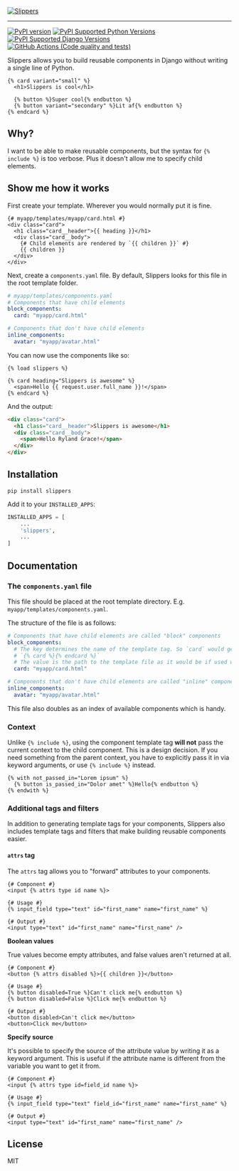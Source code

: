 [![Slippers](https://user-images.githubusercontent.com/3102758/125623857-02364192-ad2d-4a45-8106-376817a92d3f.png)](https://github.com/mixxorz/slippers)

---

[![PyPI version](https://badge.fury.io/py/slippers.svg)](https://badge.fury.io/py/slippers)
[![PyPI Supported Python Versions](https://img.shields.io/pypi/pyversions/slippers.svg)](https://pypi.python.org/pypi/slippers/)
[![PyPI Supported Django Versions](https://img.shields.io/pypi/djversions/slippers.svg)](https://docs.djangoproject.com/en/dev/releases/)
[![GitHub Actions (Code quality and tests)](https://github.com/mixxorz/slippers/workflows/Code%20quality%20and%20tests/badge.svg)](https://github.com/mixxorz/slippers)

Slippers allows you to build reusable components in Django without writing a single line of Python.

```django
{% card variant="small" %}
  <h1>Slippers is cool</h1>

  {% button %}Super cool{% endbutton %}
  {% button variant="secondary" %}Lit af{% endbutton %}
{% endcard %}
```

## Why?

I want to be able to make reusable components, but the syntax for `{% include %}` is too verbose. Plus it doesn't allow me to specify child elements.

## Show me how it works

First create your template. Wherever you would normally put it is fine.

```django
{# myapp/templates/myapp/card.html #}
<div class="card">
  <h1 class="card__header">{{ heading }}</h1>
  <div class="card__body">
    {# Child elements are rendered by `{{ children }}` #}
    {{ children }}
  </div>
</div>
```

Next, create a `components.yaml` file. By default, Slippers looks for this file in the root template folder.

```yaml
# myapp/templates/components.yaml
# Components that have child elements
block_components:
  card: "myapp/card.html"

# Components that don't have child elements
inline_components:
  avatar: "myapp/avatar.html"
```

You can now use the components like so:

```django
{% load slippers %}

{% card heading="Slippers is awesome" %}
  <span>Hello {{ request.user.full_name }}!</span>
{% endcard %}
```

And the output:

```html
<div class="card">
  <h1 class="card__header">Slippers is awesome</h1>
  <div class="card__body">
    <span>Hello Ryland Grace!</span>
  </div>
</div>
```

## Installation

```
pip install slippers
```

Add it to your `INSTALLED_APPS`:

```python
INSTALLED_APPS = [
    ...
    'slippers',
    ...
]
```

## Documentation

### The `components.yaml` file

This file should be placed at the root template directory. E.g. `myapp/templates/components.yaml`.

The structure of the file is as follows:

```yaml
# Components that have child elements are called "block" components
block_components:
  # The key determines the name of the template tag. So `card` would generate
  # `{% card %}{% endcard %}`
  # The value is the path to the template file as it would be if used with {% include %}
  card: "myapp/card.html"

# Components that don't have child elements are called "inline" components
inline_components:
  avatar: "myapp/avatar.html"
```

This file also doubles as an index of available components which is handy.

### Context

Unlike `{% include %}`, using the component template tag **will not** pass the
current context to the child component. This is a design decision. If you need
something from the parent context, you have to explicitly pass it in via keyword
arguments, or use `{% include %}` instead.

```django
{% with not_passed_in="Lorem ipsum" %}
  {% button is_passed_in="Dolor amet" %}Hello{% endbutton %}
{% endwith %}
```

### Additional tags and filters

In addition to generating template tags for your components, Slippers also includes template tags and filters that make building reusable components easier.

#### `attrs` tag

The `attrs` tag allows you to "forward" attributes to your components.

```django
{# Component #}
<input {% attrs type id name %}>

{# Usage #}
{% input_field type="text" id="first_name" name="first_name" %}

{# Output #}
<input type="text" id="first_name" name="first_name" />
```

**Boolean values**

True values become empty attributes, and false values aren't returned at all.

```django
{# Component #}
<button {% attrs disabled %}>{{ children }}</button>

{# Usage #}
{% button disabled=True %}Can't click me{% endbutton %}
{% button disabled=False %}Click me{% endbutton %}

{# Output #}
<button disabled>Can't click me</button>
<button>Click me</button>
```

**Specify source**

It's possible to specify the source of the attribute value by writing it as a keyword argument. This is useful if the attribute name is different from the variable you want to get it from.

```django
{# Component #}
<input {% attrs type id=field_id name %}>

{# Usage #}
{% input_field type="text" field_id="first_name" name="first_name" %}

{# Output #}
<input type="text" id="first_name" name="first_name" />
```

## License

MIT
